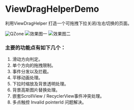 # ViewDragHelperDemo
利用ViewDragHelper 打造一个可拖拽下拉关闭/左右切换的页面。

![QZone](https://github.com/xiaosong520/ViewDragHelperDemo/blob/master/Gif/QZone.gif)
![效果图一](https://github.com/xiaosong520/ViewDragHelperDemo/blob/master/Gif/dragview_horizontal.gif)
![效果图二](https://github.com/xiaosong520/ViewDragHelperDemo/blob/master/Gif/dragview_vertical.gif)

### 主要的功能点有如下几个：
1. 滑动方向判定。
2. 单个方向的拖拽限制。
3. 事件分发以及拦截。
4. 平移动画处理。
5. 下拉时缩放及背景透明处理。
6. 背景高斯图片替换处理。
7. 嵌套ScrollView / RecyclerView事件冲突处理。
8. 多点触控 Invalid pointerId 问题解决。
